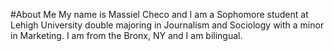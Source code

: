 #About Me
My name is Massiel Checo and I am a Sophomore student at Lehigh University double majoring in Journalism and Sociology with a minor in Marketing. I am from the Bronx, NY and I am bilingual. 
